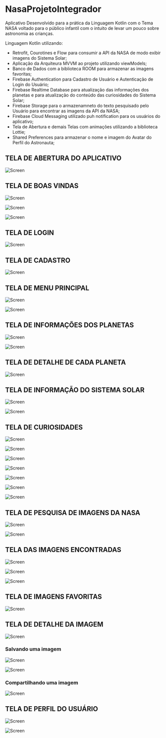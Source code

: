 # NasaProjetoIntegrador
Aplicativo Desenvolvido para a prática da Linguagem Kotlin com o Tema NASA voltado para o público infantil com o intuito de levar um pouco sobre astronomia as crianças. 

Linguagem Kotlin utilizando:
- Retrofit, Courotines e Flow para consumir a API da NASA de modo exibir imagens do Sistema Solar;
- Aplicação da Arquiteura MVVM ao projeto utilizando viewModels;
- Banco de Dados com a biblioteca ROOM para armazenar as imagens favoritas;
- Firebase Authentication para Cadastro de Usuário e Autenticação de Login do Usuário;
- Firebase Realtime Database para atualização das informações dos planetas e para atualização do conteúdo das curiosidades do Sistema Solar;
- Firebase Storage para o armazenamneto do texto pesquisado pelo Usuário para encontrar as imagens da API da NASA;
- Firebase Cloud Messaging utilizado puh notification para os usuários do aplicativo;
- Tela de Abertura e demais Telas com animações utilizando a biblioteca Lottie;
- Shared Preferences para armazenar o nome e imagem do Avatar do Perfil do Astronauta; 

## TELA DE ABERTURA DO APLICATIVO

![Screen](screen/01_abertura.png)

## TELA DE BOAS VINDAS

![Screen](screen/02_telas_boas_vindas.png)

![Screen](screen/03_telas_boas_vindas.png)

![Screen](screen/04_telas_boas_vindas.png)

## TELA DE LOGIN

![Screen](screen/05_tela_login.png)

## TELA DE CADASTRO

![Screen](screen/05A_tela_login.png)

## TELA DE MENU PRINCIPAL

![Screen](screen/06_menu_principal.png)

![Screen](screen/07_menu_principal.png)

## TELA DE INFORMAÇÕES DOS PLANETAS

![Screen](screen/23_detalhe_planeta.jpg)

![Screen](screen/24_detalhe_planeta.jpg)

## TELA DE DETALHE DE CADA PLANETA

![Screen](screen/16_detalhe_planeta.png)

## TELA DE INFORMAÇÃO DO SISTEMA SOLAR

![Screen](screen/09_sistema_solar.jpg)

![Screen](screen/09A_sistema_solar.jpg)

## TELA DE CURIOSIDADES

![Screen](screen/10_curiosidades.jpg)

![Screen](screen/10A_curiosidades.jpg)

![Screen](screen/10B_curiosidades.jpg)

![Screen](screen/10C_curiosidades.jpg)

![Screen](screen/10D_curiosidades.jpg)

![Screen](screen/10E_curiosidades.jpg)

![Screen](screen/10F_curiosidades.jpg)

## TELA DE PESQUISA DE IMAGENS DA NASA

![Screen](screen/11_pesquisa.png)

![Screen](screen/12_pesquisa.png)

## TELA DAS IMAGENS ENCONTRADAS

![Screen](screen/13_imagens.png)

![Screen](screen/14_imagens.png)

![Screen](screen/19_imagem_favoritada.png)

## TELA DE IMAGENS FAVORITAS

![Screen](screen/15_favoritas.png)

## TELA DE DETALHE DA IMAGEM

![Screen](screen/16_detalhe_imagem.png)

### Salvando uma imagem

![Screen](screen/17_salvar_imagem.png)

![Screen](screen/18_imagem_salva.png)

### Compartilhando uma imagem

![Screen](screen/22_compartilhar.png)

## TELA DE PERFIL DO USUÁRIO

![Screen](screen/20_perfil.png)

![Screen](screen/21_perfil.png)
